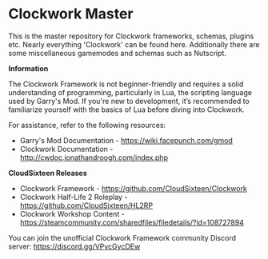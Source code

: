 # Clockwork Master
This is the master repository for Clockwork frameworks, schemas, plugins etc. Nearly everything 'Clockwork' can be found here. Additionally there are some miscellaneous gamemodes and schemas such as Nutscript.

**Information**

The Clockwork Framework is not beginner-friendly and requires a solid understanding of programming, particularly in Lua, the scripting language used by Garry's Mod. If you're new to development, it’s recommended to familiarize yourself with the basics of Lua before diving into Clockwork.

For assistance, refer to the following resources:
- Garry's Mod Documentation - https://wiki.facepunch.com/gmod
- Clockwork Documentation - http://cwdoc.jonathandroogh.com/index.php

**CloudSixteen Releases**

- Clockwork Framework - https://github.com/CloudSixteen/Clockwork
- Clockwork Half-Life 2 Roleplay - https://github.com/CloudSixteen/HL2RP
- Clockwork Workshop Content - https://steamcommunity.com/sharedfiles/filedetails/?id=108727894

You can join the unofficial Clockwork Framework community Discord server:
https://discord.gg/VPycGycDEw
